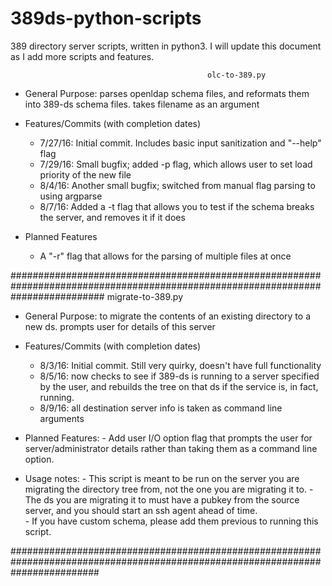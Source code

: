 # 389ds-python-scripts
389 directory server scripts, written in python3. I will update this document as I add more scripts and features. 

                                                olc-to-389.py 

  - General Purpose: parses openldap schema files, and reformats them into 389-ds schema files. takes filename as an argument

  - Features/Commits (with completion dates)
    -  7/27/16: Initial commit. Includes basic input sanitization and "--help" flag
    -  7/29/16: Small bugfix; added -p flag, which allows user to set load priority of the new file
    -  8/4/16:  Another small bugfix; switched from manual flag parsing to using argparse
    -  8/7/16:  Added a -t flag that allows you to test if the schema breaks the server, and removes it if it does
  
  - Planned Features
    - A "-r" flag that allows for the parsing of multiple files at once


#################################################################################################################################
                                                migrate-to-389.py
  
  - General Purpose: to migrate the contents of an existing directory to a new ds. prompts user for details of this server
  
  - Features/Commits (with completion dates)
    -  8/3/16: Initial commit. Still very quirky, doesn't have full functionality
    -  8/5/16: now checks to see if 389-ds is running to a server specified by the user, and rebuilds the tree on that ds if the    service is, in fact, running.
    -  8/9/16: all destination server info is taken as command line arguments 
  
  -  Planned Features: 
    - Add user I/O option flag that prompts the user for server/administrator details rather than taking them as a command line option.  
  
  -  Usage notes: 
    - This script is meant to be run on the server you are migrating the directory tree from, not the one you are migrating it to. 
    - The ds you are migrating it to must have a pubkey from the source server, and you should start an ssh agent ahead of time.  
    - If you have custom schema, please add them previous to running this script.

################################################################################################################################
